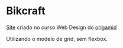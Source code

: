# Bikcraft
 
 [Site](https://bikcraft-demo.vercel.app/) criado no curso Web Design do [origamid](origamid.com)

Utilizando o modelo de grid, sem flexbox.
